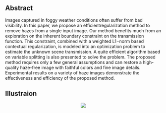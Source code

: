 ## Abstract

Images captured in foggy weather conditions often suffer from bad visibility. In this paper, we propose an efficientregularization method to remove hazes from a
single input image. Our method benefits much from an exploration on the inherent boundary constraint on the transmission function.
This constraint, combined with a weighted L1−norm based contextual regularization, is modeled into an optimization problem to estimate the unknown scene transmission.
A quite efficient algorithm based on variable splitting is also presented to solve the problem. The proposed method requires only a few general assumptions and can 
restore a high-quality haze-free image with faithful colors and fine image details.
Experimental results on a variety of haze images demonstrate the effectiveness and efficiency of the proposed method.

## Illustraion  

<p align="center">
<img src="https://github.com/Image-dehazing-with-Boundary-Constraint-and-Contextual-Regularization/blob/main//results/algo.PNG" />
</p>
